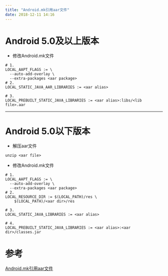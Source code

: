 ```yaml
---
title: "Android.mk引用aar文件"
date: 2018-12-11 14:16
---
```


# Android 5.0及以上版本

* 修改Android.mk文件 
```
# 1. 
LOCAL_AAPT_FLAGS := \
  --auto-add-overlay \
  --extra-packages <aar package>
# 2.
LOCAL_STATIC_JAVA_AAR_LIBRARIES := <aar alias>

# 3. 
LOCAL_PREBUILT_STATIC_JAVA_LIBRARIES := <aar alias>:libs/<lib file>.aar
```


----------

# Android 5.0以下版本

* 解压aar文件
```
unzip <aar file>
```

* 修改Android.mk文件

```
# 1. 
LOCAL_AAPT_FLAGS := \
  --auto-add-overlay \
  --extra-packages <aar package>
# 2.
LOCAL_RESOURCE_DIR := $(LOCAL_PATH)/res \
    $(LOCAL_PATH)/<aar dir>/res

# 3. 
LOCAL_STATIC_JAVA_LIBRARIES := <aar alias>

# 4. 
LOCAL_PREBUILT_STATIC_JAVA_LIBRARIES := <aar alias>:<aar dir>/classes.jar
```

# 参考
[Android.mk引用aar文件][1]


  [1]: https://blog.csdn.net/xiaowan0404/article/details/52166969 "Android.mk引用aar文件"

